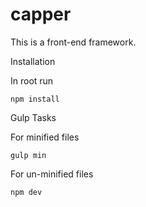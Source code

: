 capper
======

This is a front-end framework.

Installation

In root run
<pre><code>npm install
</code></pre>

Gulp Tasks

For minified files
<pre><code>gulp min
</code></pre>

For un-minified files 
<pre><code>npm dev
</code></pre>
